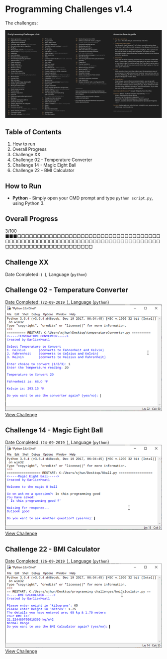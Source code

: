 # Programming Challenges v1.4 

The challenges:

![programming challenges list](https://github.com/EarlierMeat1/programming-challenges-v1.4/blob/master/images/Programming%20Challenges.jpg)

## Table of Contents
1. How to run
2. Overall Progress
3. Challenge XX
4. Challenge 02 - Temperature Converter
5. Challenge 14 - Magic Eight Ball
6. Challenge 22 - BMI Calculator

## How to Run

* <b>Python</b> - Simply open your CMD prompt and type `python script.py`, using Python 3. 

## Overall Progress
3/100
■■■□□□□□□□□□□□□□□□□□□□□□□□□□□□□□□□□□□□□□□□□□□□□□□□□□□□□□□□□□□□□□□□□□□□□□□□□□□□□□□□□□□□□□□□□□□□□□□□□□

## Challenge XX 
Date Completed: (` `), Language (`python`)

## Challenge 02 - Temperature Converter 
Date Completed: (`22-09-2019 `), Language (`python`)
![Temperature Converter](https://github.com/EarlierMeat1/programming-challenges-v1.4/blob/master/images/02%20Temperature%20Converter.png?raw=true)  
[View Challenge](https://github.com/EarlierMeat1/programming-challenges-v1.4/tree/master/challenges/02%20Temperature%20Converter)

## Challenge 14 - Magic Eight Ball
Date Completed: (`24-09-2019 `), Language (`python`)
![Magic Eight Ball](https://github.com/EarlierMeat1/programming-challenges-v1.4/blob/master/images/14%20Magic%20Eight%20Ball.png)  
[View Challenge](https://github.com/EarlierMeat1/programming-challenges-v1.4/tree/master/challenges/14%20Magic%20Eight%20Ball)

## Challenge 22 - BMI Calculator
Date Completed: (`26-09-2019 `), Language (`python`)
![BMI Calculator](https://github.com/EarlierMeat1/programming-challenges-v1.4/blob/master/images/22%20BMI%20Calculator.png)  
[View Challenge](https://github.com/EarlierMeat1/programming-challenges-v1.4/tree/master/challenges/22%20BMI%20Calculator)
